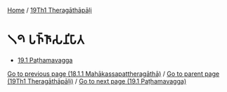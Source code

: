 
[Home](/) / [19Th1 Theragāthāpāḷi](../19Th1.md)

# 𑁧𑁯 𑀧𑀜𑁆𑀜𑀸𑀲𑀦𑀺𑀧𑀸𑀢

* [19.1 Paṭhamavagga](19/19.1.md)

[Go to previous page (18.1.1 Mahākassapattheragāthā)](18/18.1/18.1.1.md) / [Go to parent page (19Th1 Theragāthāpāḷi)](0.md) / [Go to next page (19.1 Paṭhamavagga)](19/19.1.md)


